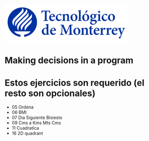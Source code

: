 ![Tec de Monterrey](images/logotecmty.png)
# Making decisions in a program
# Estos ejercicios son requerido (el resto son opcionales)

- 05 Ordena
- 06 BMI
- 07 Dia Siguiente Bisiesto
- 09 Cms a Kms Mts Cms
- 11 Cuadratica
- 16 2D quadrant